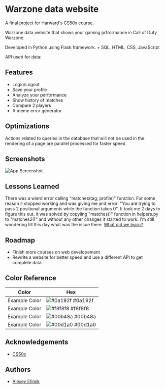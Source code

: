 
# Warzone data website

A final project for Harward's CS50x course.

Warzone data website that shows your gaming prfrormance in Call of Duty Warzone.

Developed in Python using Flask framework. + SQL, HTML, CSS, JavaScript

API used for data: 



## Features

- Login/Logout
- Save your profile
- Analyze your performance
- Show history of matches
- Compare 2 players
- A meme error generator


## Optimizations

Actions related to queries in the database that will not be used in the rendering of a page are parallel processed for faster speed.


## Screenshots

![App Screenshot](https://via.placeholder.com/468x300?text=App+Screenshot+Here)


## Lessons Learned

There was a wierd error calling "matches(tag, profile)" function. For some reason it stopped working and was giving me and error: "You are trying to pass 2 positional arguments while the function takes 0".
It took me 2 days to figure this out. It was solved by copyiing "matches()" function in helpers.py to "matches2()" and without any other changes it started to work. I'm still wondering till this day what was the issue there.
[What did we learn?](https://www.youtube.com/watch?v=J6VjPM5CeWs&ab_channel=UltraMiraculous)


## Roadmap

- Finish more courses on web developement
- Rewrite a website for better speed and use a different API to get complete data

## Color Reference

| Color             | Hex                                                                |
| ----------------- | ------------------------------------------------------------------ |
| Example Color | ![#0a192f](https://via.placeholder.com/10/0a192f?text=+) #0a192f |
| Example Color | ![#f8f8f8](https://via.placeholder.com/10/f8f8f8?text=+) #f8f8f8 |
| Example Color | ![#00b48a](https://via.placeholder.com/10/00b48a?text=+) #00b48a |
| Example Color | ![#00d1a0](https://via.placeholder.com/10/00b48a?text=+) #00d1a0 |


## Acknowledgements

 - [CS50x](https://cs50.harvard.edu/x/2022/psets/0/)


## Authors

- [Alexey Efimik](https://github.com/Alexey3250)


